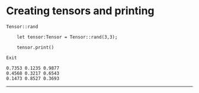 # Creating tensors and printing

`Tensor::rand`
```
    let tensor:Tensor = Tensor::rand(3,3);

    tensor.print()
```
`Exit`
```
0.7353 0.1235 0.9877
0.4568 0.3217 0.6543
0.1473 0.8527 0.3693
```
***